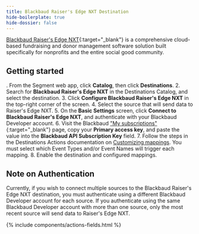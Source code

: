 ```yaml
---
title: Blackbaud Raiser's Edge NXT Destination
hide-boilerplate: true
hide-dossier: false
---
```


[Blackbaud Raiser's Edge NXT](https://www.blackbaud.com/products/blackbaud-raisers-edge-nxt){:target="_blank"}
is a comprehensive cloud-based fundraising and donor management software solution built specifically
for nonprofits and the entire social good community.

## Getting started

. From the Segment web app, click **Catalog**, then click **Destinations**.
2. Search for **Blackbaud Raiser's Edge NXT** in the Destinations Catalog, and select the destination.
3. Click **Configure Blackbaud Raiser's Edge NXT** in the top-right corner of the screen.
4. Select the source that will send data to Raiser's Edge NXT.
5. On the **Basic Settings** screen, click **Connect to Blackbaud Raiser's Edge NXT**, and authenticate with
your Blackbaud Developer account.
6. Visit the Blackbaud ["My subscriptions"](https://developer.blackbaud.com/subscriptions/){:target="_blank"}
page, copy your **Primary access key**, and paste the value into the **Blackbaud API Subscription Key** field.
7. Follow the steps in the Destinations Actions documentation on [Customizing mappings](/docs/connections/destinations/actions/#customizing-mappings). You must select which Event Types and/or Event Names will trigger each mapping.
8. Enable the destination and configured mappings.

## Note on Authentication

Currently, if you wish to connect multiple sources to the Blackbaud Raiser's Edge NXT destination, you must
authenticate using a different Blackbaud Developer account for each source. If you authenticate using the
same Blackbaud Developer account with more than one source, only the most recent source will send data to
Raiser's Edge NXT.

{% include components/actions-fields.html %}
